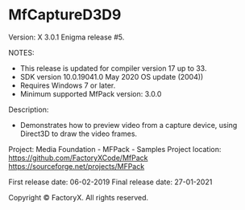 # MfCaptureD3D9
Version: X 3.0.1
Enigma release #5.

NOTES: 
 - This release is updated for compiler version 17 up to 33.
 - SDK version 10.0.19041.0 May 2020 OS update (2004))
 - Requires Windows 7 or later.
 - Minimum supported MfPack version: 3.0.0

Description:
 -  Demonstrates how to preview video from a capture device,
    using Direct3D to draw the video frames.

Project: Media Foundation - MFPack - Samples
Project location: https://github.com/FactoryXCode/MfPack
                  https://sourceforge.net/projects/MFPack

First release date: 06-02-2019
Final release date: 27-01-2021

Copyright © FactoryX. All rights reserved.